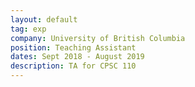```yaml
---
layout: default
tag: exp
company: University of British Columbia
position: Teaching Assistant
dates: Sept 2018 - August 2019
description: TA for CPSC 110
---
```


